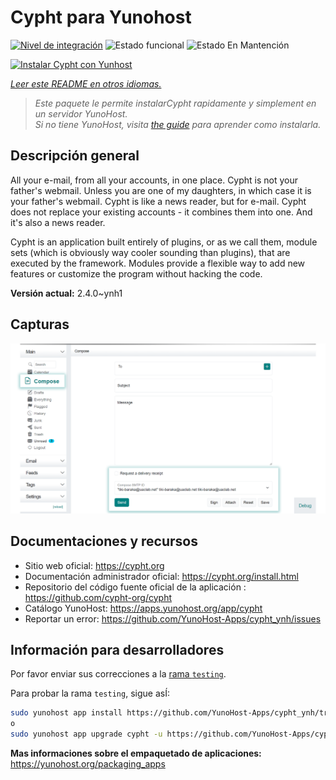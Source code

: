 <!--
Este archivo README esta generado automaticamente<https://github.com/YunoHost/apps/tree/master/tools/readme_generator>
No se debe editar a mano.
-->

# Cypht para Yunohost

[![Nivel de integración](https://apps.yunohost.org/badge/integration/cypht)](https://ci-apps.yunohost.org/ci/apps/cypht/)
![Estado funcional](https://apps.yunohost.org/badge/state/cypht)
![Estado En Mantención](https://apps.yunohost.org/badge/maintained/cypht)

[![Instalar Cypht con Yunhost](https://install-app.yunohost.org/install-with-yunohost.svg)](https://install-app.yunohost.org/?app=cypht)

*[Leer este README en otros idiomas.](./ALL_README.md)*

> *Este paquete le permite instalarCypht rapidamente y simplement en un servidor YunoHost.*  
> *Si no tiene YunoHost, visita [the guide](https://yunohost.org/install) para aprender como instalarla.*

## Descripción general

All your e-mail, from all your accounts, in one place. Cypht is not your father's webmail. Unless you are one of my daughters, in which case it is your father's webmail. Cypht is like a news reader, but for e-mail. Cypht does not replace your existing accounts - it combines them into one. And it's also a news reader.

Cypht is an application built entirely of plugins, or as we call them, module sets (which is obviously way cooler sounding than plugins), that are executed by the framework. Modules provide a flexible way to add new features or customize the program without hacking the code.


**Versión actual:** 2.4.0~ynh1

## Capturas

![Captura de Cypht](./doc/screenshots/screenshot.png)

## Documentaciones y recursos

- Sitio web oficial: <https://cypht.org>
- Documentación administrador oficial: <https://cypht.org/install.html>
- Repositorio del código fuente oficial de la aplicación : <https://github.com/cypht-org/cypht>
- Catálogo YunoHost: <https://apps.yunohost.org/app/cypht>
- Reportar un error: <https://github.com/YunoHost-Apps/cypht_ynh/issues>

## Información para desarrolladores

Por favor enviar sus correcciones a la [rama `testing`](https://github.com/YunoHost-Apps/cypht_ynh/tree/testing).

Para probar la rama `testing`, sigue asÍ:

```bash
sudo yunohost app install https://github.com/YunoHost-Apps/cypht_ynh/tree/testing --debug
o
sudo yunohost app upgrade cypht -u https://github.com/YunoHost-Apps/cypht_ynh/tree/testing --debug
```

**Mas informaciones sobre el empaquetado de aplicaciones:** <https://yunohost.org/packaging_apps>
